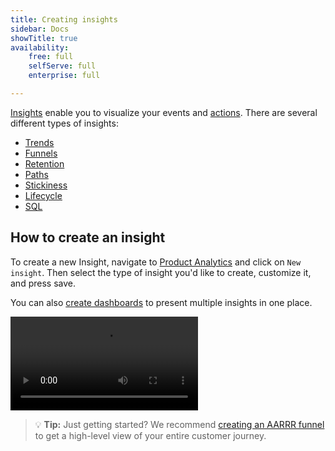 ```yaml
---
title: Creating insights
sidebar: Docs
showTitle: true
availability:
    free: full
    selfServe: full
    enterprise: full

---
```


[Insights](https://app.posthog.com/insights) enable you to visualize your events and [actions](/docs/data/actions). There are several different types of insights:

-   [Trends](/docs/user-guides/trends)
-   [Funnels](/docs/user-guides/funnels)
-   [Retention](/docs/user-guides/retention)
-   [Paths](/docs/user-guides/paths)
-   [Stickiness](/docs/product-analytics/stickiness)
-   [Lifecycle](/docs/user-guides/lifecycle)
-   [SQL](/docs/product-analytics/hogql#sql-insights)

## How to create an insight

To create a new Insight, navigate to [Product Analytics](https://app.posthog.com/insights) and click on `New insight`. Then select the type of insight you'd like to create, customize it, and press save.

You can also [create dashboards](/docs/product-analytics/dashboards) to present multiple insights in one place.

![How to create a new insight](../../images/products/product-analytics/create-new-insight.mp4)

> 💡 **Tip:** Just getting started? We recommend [creating an AARRR funnel](/product-engineers/aarrr-pirate-funnel) to get a high-level view of your entire customer journey.